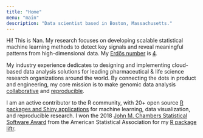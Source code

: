 ```yaml
---
title: "Home"
menu: "main"
description: "Data scientist based in Boston, Massachusetts."
---
```


Hi! This is Nan. My research focuses on developing scalable
statistical machine learning methods to detect key signals and
reveal meaningful patterns from high-dimensional data.
My [Erdős number](https://en.wikipedia.org/wiki/Erd%C5%91s_number) is
[4](https://mathscinet.ams.org/mathscinet/collaborationFiltered.html?group_target=189017&group_source=1129576).

My industry experience dedicates to designing and implementing cloud-based
data analysis solutions for leading pharmaceutical & life science research
organizations around the world. By connecting the dots in product and engineering,
my core mission is to make genomic data analysis
[collaborative](talks/#talk-bostonbiocmeetup)
and [reproducible](talks/#poster-dockflow).

I am an active contributor to the R community,
with 20+ open source [R packages and Shiny applications](software/) for
machine learning, data visualization, and reproducible research. I won the 2018
[John M. Chambers Statistical Software Award](http://stat-computing.org/awards/jmc/index.html)
from the American Statistical Association for my [R package liftr](https://liftr.me).
